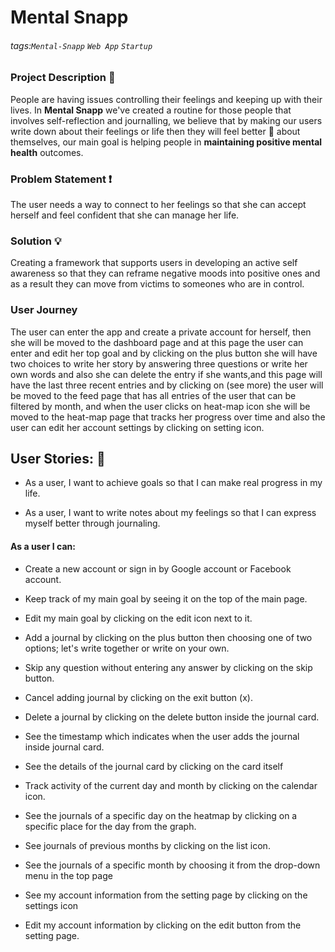 # Mental Snapp
###### tags:`Mental-Snapp` `Web App` `Startup`
### Project Description :book: 
People are having issues controlling their feelings and keeping up with their lives. In **Mental Snapp** we've created a routine for those people that involves self-reflection and journalling, we believe that by making our users write down about their feelings or life then they will feel better :100: about themselves, our main goal is helping people in **maintaining positive mental health** outcomes.
### Problem Statement :exclamation:
The user needs a way to connect to her feelings so that she can accept herself and feel confident that she can manage her life.

### Solution :bulb: 
Creating a framework that supports users in developing an active self awareness so that they can reframe negative moods into positive ones and as a result they can move from victims to someones who are in control.

### User Journey 
The user can enter the app and create a private account for herself, then she will be moved to the dashboard page and at this page the user can enter and edit her top goal and by clicking on the plus button she will have two choices to write her story by answering three questions or write her own words and also she can delete the entry if she wants,and this page will have the last three recent entries and by clicking on (see more) the user will be moved to the feed page that has   all entries of the user that can be filtered by month, and when the user clicks on heat-map icon she will be moved to the heat-map page that tracks her progress over time and also the user can edit her account settings by clicking on setting icon.

## User Stories: :pencil: 
* As a user, I want to achieve goals so that I can make real progress in my life.

* As a user, I want to write notes about my feelings so that I can express myself better through journaling. 

#### As a user I can:

* Create a new account or sign in by Google account or Facebook account.

* Keep track of my main goal by seeing it on the top of the main page.

* Edit my main goal by clicking on the edit icon next to it. 

* Add a journal by clicking on the plus button then choosing one of two options; let's write together or write on your own.

* Skip any question without entering any answer by clicking on the skip button.

* Cancel adding journal by clicking on the exit button (x).

* Delete a journal by clicking on the delete button inside the journal card.

* See the timestamp which indicates when the user adds the journal inside journal card.

* See the details of the journal card by clicking on the card itself

* Track activity of the current day and month by clicking on the calendar icon.

* See the journals of a specific day on the heatmap by clicking on a specific place for the day from the graph.

* See journals of previous months by clicking on the list icon.

* See the journals of a specific month by choosing it from the drop-down menu in the top page

* See my account information from the setting page by clicking on the settings icon

* Edit my account information by clicking on the edit button from the setting page.